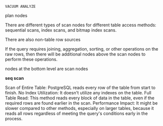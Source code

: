```
VACUUM ANALYZE
```

plan nodes

There are different types of scan nodes for different table access methods: sequential scans, index scans, and bitmap index scans.

There are also non-table row sources

If the query requires joining, aggregation, sorting, or other operations on the raw rows, then there will be additional nodes above the scan nodes to perform these operations.

nodes at the bottom level are scan nodes

**seq scan**

Scan of Entire Table: PostgreSQL reads every row of the table from start to finish.
No Index Utilization: It doesn't utilize any indexes on the table.
Full Table Read: This method reads every block of data in the table, even if the required rows are found earlier in the scan.
Performance Impact: It might be slower compared to other methods, especially on larger tables, because it reads all rows regardless of meeting the query's conditions early in the process.
